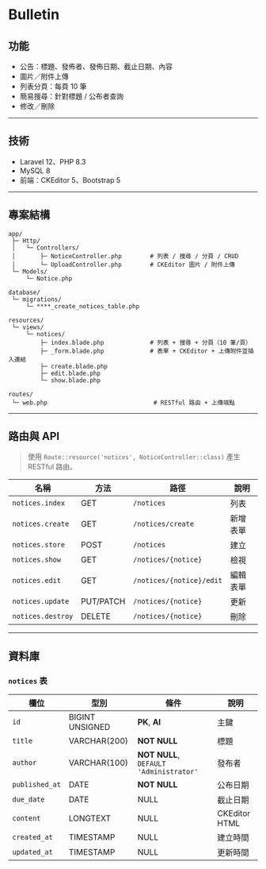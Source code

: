 # Bulletin

## 功能

- 公告：標題、發佈者、發佈日期、截止日期、內容
- 圖片／附件上傳
- 列表分頁：每頁 10 筆
- 簡易搜尋：針對標題 / 公布者查詢
- 修改／刪除

---

## 技術

- Laravel 12、PHP 8.3
- MySQL 8
- 前端：CKEditor 5、Bootstrap 5

---

## 專案結構

```text
app/
 ├─ Http/
 │   └─ Controllers/
 │       ├─ NoticeController.php        # 列表 / 搜尋 / 分頁 / CRUD
 │       └─ UploadController.php        # CKEditor 圖片 / 附件上傳
 └─ Models/
     └─ Notice.php

database/
 └─ migrations/
     └─ ****_create_notices_table.php

resources/
 └─ views/
     └─ notices/
         ├─ index.blade.php             # 列表 + 搜尋 + 分頁（10 筆/頁）
         ├─ _form.blade.php             # 表單 + CKEditor + 上傳附件並插入連結
         ├─ create.blade.php
         ├─ edit.blade.php
         └─ show.blade.php

routes/
 └─ web.php                              # RESTful 路由 + 上傳端點
```

---

## 路由與 API

> 使用 `Route::resource('notices', NoticeController::class)` 產生 RESTful 路由。

| 名稱              | 方法        | 路徑                         | 說明       |
|-------------------|-------------|------------------------------|------------|
| `notices.index`   | GET         | `/notices`                   | 列表       |
| `notices.create`  | GET         | `/notices/create`            | 新增表單   |
| `notices.store`   | POST        | `/notices`                   | 建立       |
| `notices.show`    | GET         | `/notices/{notice}`          | 檢視       |
| `notices.edit`    | GET         | `/notices/{notice}/edit`     | 編輯表單   |
| `notices.update`  | PUT/PATCH   | `/notices/{notice}`          | 更新       |
| `notices.destroy` | DELETE      | `/notices/{notice}`          | 刪除       |

---

## 資料庫

### `notices` 表

| 欄位           | 型別               | 條件                                     | 說明             |
|----------------|--------------------|---------------------------------------------|------------------|
| `id`           | BIGINT UNSIGNED    | **PK**, **AI**                              | 主鍵             |
| `title`        | VARCHAR(200)       | **NOT NULL**                                 | 標題             |
| `author`       | VARCHAR(100)       | **NOT NULL**, `DEFAULT 'Administrator'`     | 發布者           |
| `published_at` | DATE               | **NOT NULL**                                 | 公布日期         |
| `due_date`     | DATE               | NULL                                         | 截止日期         |
| `content`      | LONGTEXT           | NULL                                         | CKEditor HTML    |
| `created_at`   | TIMESTAMP          | NULL                                         | 建立時間         |
| `updated_at`   | TIMESTAMP          | NULL                                         | 更新時間         |

